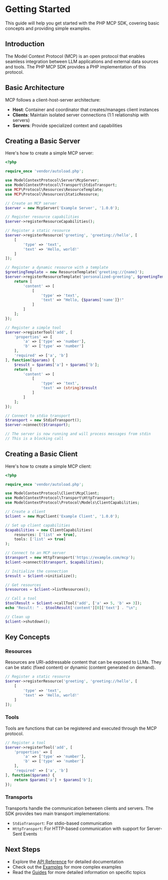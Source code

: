 # Getting Started

This guide will help you get started with the PHP MCP SDK, covering basic concepts and providing simple examples.

## Introduction

The Model Context Protocol (MCP) is an open protocol that enables seamless integration between LLM applications and external data sources and tools. The PHP MCP SDK provides a PHP implementation of this protocol.

## Basic Architecture

MCP follows a client-host-server architecture:

- **Host**: Container and coordinator that creates/manages client instances
- **Clients**: Maintain isolated server connections (1:1 relationship with servers)
- **Servers**: Provide specialized context and capabilities

## Creating a Basic Server

Here's how to create a simple MCP server:

```php
<?php

require_once 'vendor/autoload.php';

use ModelContextProtocol\Server\McpServer;
use ModelContextProtocol\Transport\StdioTransport;
use MCP\Protocol\Resources\ResourceTemplate;
use MCP\Protocol\Resources\StaticResource;

// Create an MCP server
$server = new McpServer('Example Server', '1.0.0');

// Register resource capabilities
$server->registerResourceCapabilities();

// Register a static resource
$server->registerResource('greeting', 'greeting://hello', [
    [
        'type' => 'text',
        'text' => 'Hello, world!'
    ]
]);

// Register a dynamic resource with a template
$greetingTemplate = new ResourceTemplate('greeting://{name}');
$server->registerResourceTemplate('personalized-greeting', $greetingTemplate, function($uri, $params) {
    return [
        'content' => [
            [
                'type' => 'text',
                'text' => "Hello, {$params['name']}!"
            ]
        ]
    ];
});

// Register a simple tool
$server->registerTool('add', [
    'properties' => [
        'a' => ['type' => 'number'],
        'b' => ['type' => 'number']
    ],
    'required' => ['a', 'b']
], function($params) {
    $result = $params['a'] + $params['b'];
    return [
        'content' => [
            [
                'type' => 'text',
                'text' => (string)$result
            ]
        ]
    ];
});

// Connect to stdio transport
$transport = new StdioTransport();
$server->connect($transport);

// The server is now running and will process messages from stdin
// This is a blocking call
```

## Creating a Basic Client

Here's how to create a simple MCP client:

```php
<?php

require_once 'vendor/autoload.php';

use ModelContextProtocol\Client\McpClient;
use ModelContextProtocol\Transport\HttpTransport;
use ModelContextProtocol\Protocol\Models\ClientCapabilities;

// Create a client
$client = new McpClient('Example Client', '1.0.0');

// Set up client capabilities
$capabilities = new ClientCapabilities(
    resources: ['list' => true],
    tools: ['list' => true]
);

// Connect to an MCP server
$transport = new HttpTransport('https://example.com/mcp');
$client->connect($transport, $capabilities);

// Initialize the connection
$result = $client->initialize();

// Get resources
$resources = $client->listResources();

// Call a tool
$toolResult = $client->callTool('add', ['a' => 5, 'b' => 3]);
echo "Result: " . $toolResult['content'][0]['text'] . "\n";

// Clean up
$client->shutdown();
```

## Key Concepts

### Resources

Resources are URI-addressable content that can be exposed to LLMs. They can be static (fixed content) or dynamic (content generated on demand).

```php
// Register a static resource
$server->registerResource('greeting', 'greeting://hello', [
    [
        'type' => 'text',
        'text' => 'Hello, world!'
    ]
]);
```

### Tools

Tools are functions that can be registered and executed through the MCP protocol.

```php
// Register a tool
$server->registerTool('add', [
    'properties' => [
        'a' => ['type' => 'number'],
        'b' => ['type' => 'number']
    ],
    'required' => ['a', 'b']
], function($params) {
    return $params['a'] + $params['b'];
});
```

### Transports

Transports handle the communication between clients and servers. The SDK provides two main transport implementations:

- `StdioTransport`: For stdio-based communication
- `HttpTransport`: For HTTP-based communication with support for Server-Sent Events

## Next Steps

- Explore the [API Reference](../api-reference/README.md) for detailed documentation
- Check out the [Examples](../examples/README.md) for more complex examples
- Read the [Guides](README.md) for more detailed information on specific topics